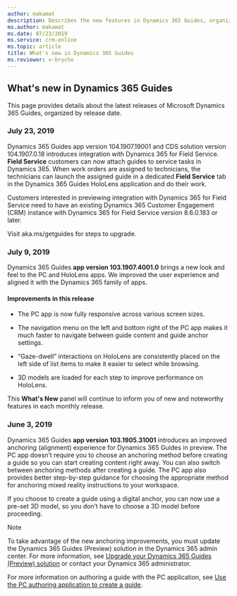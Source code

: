 ```yaml
---
author: makamat
description: Describes the new features in Dynamics 365 Guides, organized by release date
ms.author: makamat
ms.date: 07/23/2019
ms.service: crm-online
ms.topic: article
title: What's new in Dynamics 365 Guides
ms.reviewer: v-brycho
---
```


## What's new in Dynamics 365 Guides

This page provides details about the latest releases of Microsoft Dynamics 365 Guides, organized by release date.  

### July 23, 2019

Dynamics 365 Guides app version 104.1907.19001 and CDS solution version 104.1907.0.18 introduces integration with Dynamics 365 for Field Service. **Field Service** customers can now attach guides to service tasks in Dynamics 365. When work orders are assigned to technicians, the technicians can launch the assigned guide in a dedicated **Field Service** tab in the Dynamics 365 Guides HoloLens application and do their work.

Customers interested in previewing integration with Dynamics 365 for Field Service need to have an existing Dynamics 365 Customer Engagement (CRM) instance with Dynamics 365 for Field Service version 8.6.0.183 or later. 

Visit aka.ms/getguides for steps to upgrade.

### July 9, 2019

Dynamics 365 Guides **app version 103.1907.4001.0** brings a new look and feel to the PC and HoloLens apps. We improved the user experience and aligned it with the Dynamics 365 family of apps. 
 
#### Improvements in this release

- The PC app is now fully responsive across various screen sizes. 

- The navigation menu on the left and bottom right of the PC app makes it much faster to navigate between guide content and guide anchor settings. 
 
- “Gaze-dwell” interactions on HoloLens are consistently placed on the left side of list items to make it easier to select while browsing. 

- 3D models are loaded for each step to improve performance on HoloLens.
 
This **What's New** panel will continue to inform you of new and noteworthy features in each monthly release.

### June 3, 2019

Dynamics 365 Guides **app version 103.1905.31001** introduces an improved anchoring (alignment) experience for Dynamics 365 Guides in preview. The PC app doesn’t require you to choose an anchoring method before creating a guide so you can start creating content right away. You can also switch between anchoring methods after creating a guide. The PC app also provides better step-by-step guidance for choosing the appropriate method for anchoring mixed reality instructions to your workspace.

If you choose to create a guide using a digital anchor, you can now use a pre-set 3D model, so you don’t have to choose a 3D model 
before proceeding.

> [!NOTE]
> To take advantage of the new anchoring improvements, you must update the Dynamics 365 Guides (Preview) solution in the Dynamics 365 
admin center. For more information, see <a href="https://docs.microsoft.com/dynamics365/mixed-reality/guides/upgrade" target="_blank">Upgrade your Dynamics 365 Guides (Preview) solution</a> or contact your Dynamics 365 administrator.

For more information on authoring a guide with the PC application, see <a href="https://docs.microsoft.com/dynamics365/mixed-reality/guides/pc-authoring" target="_blank">Use the PC authoring application to create a guide</a>.

